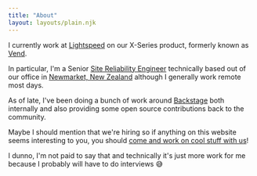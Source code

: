 ```yaml
---
title: "About"
layout: layouts/plain.njk
---
```


I currently work at [Lightspeed](https://www.lightspeedhq.com/) on our X-Series product, formerly known as [Vend](https://www.vendhq.com/nz/).

In particular, I'm a Senior [Site Reliability Engineer](https://en.wikipedia.org/wiki/Site_Reliability_Engineering) technically based out of our office in [Newmarket, New Zealand](https://en.wikipedia.org/wiki/Newmarket,_New_Zealand) although I generally work remote most days.

As of late, I've been doing a bunch of work around [Backstage](https://github.com/backstage/backstage) both internally and also providing some open source contributions back to the community.

Maybe I should mention that we're hiring so if anything on this website seems interesting to you, you should [come and work on cool stuff with us](https://www.lightspeedhq.com/careers/openings/?office=new-zealand)!

I dunno, I'm not paid to say that and technically it's just more work for me because I probably will have to do interviews 😅